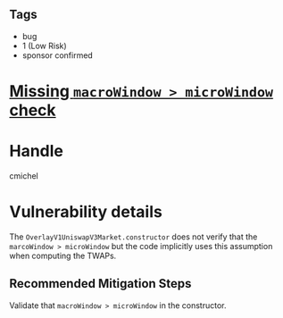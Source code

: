 ## Tags

- bug
- 1 (Low Risk)
- sponsor confirmed

# [Missing `macroWindow > microWindow` check](https://github.com/code-423n4/2021-11-overlay-findings/issues/80) 

# Handle

cmichel


# Vulnerability details

The `OverlayV1UniswapV3Market.constructor` does not verify that the `marcoWindow > microWindow` but the code implicitly uses this assumption when computing the TWAPs.

## Recommended Mitigation Steps
Validate that `macroWindow > microWindow` in the constructor.


